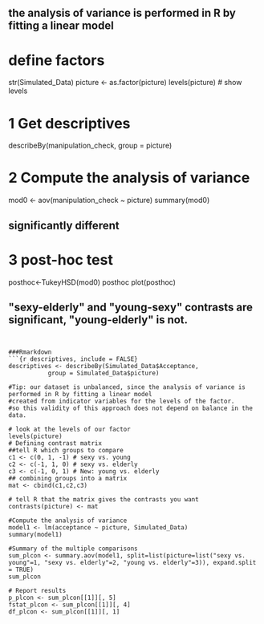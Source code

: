## the analysis of variance is performed in R by fitting a linear model 
# define factors 
str(Simulated_Data)
picture <- as.factor(picture)
levels(picture) # show levels

# 1 Get descriptives
describeBy(manipulation_check, 
           group = picture)

# 2 Compute the analysis of variance
mod0 <- aov(manipulation_check ~ picture)
summary(mod0)

## significantly different

# 3 post-hoc test  
posthoc<-TukeyHSD(mod0)
posthoc
plot(posthoc)
## "sexy-elderly" and "young-sexy" contrasts are significant, "young-elderly" is not.
```


###Rmarkdown
```{r descriptives, include = FALSE}
descriptives <- describeBy(Simulated_Data$Acceptance, 
           group = Simulated_Data$picture)
```

```{r planned contrast, include  = FALSE}
#Tip: our dataset is unbalanced, since the analysis of variance is performed in R by fitting a linear model 
#created from indicator variables for the levels of the factor.  
#so this validity of this approach does not depend on balance in the data. 

# look at the levels of our factor
levels(picture)
# Defining contrast matrix
##tell R which groups to compare
c1 <- c(0, 1, -1) # sexy vs. young
c2 <- c(-1, 1, 0) # sexy vs. elderly
c3 <- c(-1, 0, 1) # New: young vs. elderly
## combining groups into a matrix
mat <- cbind(c1,c2,c3)

# tell R that the matrix gives the contrasts you want
contrasts(picture) <- mat

#Compute the analysis of variance
model1 <- lm(acceptance ~ picture, Simulated_Data)
summary(model1)

#Summary of the multiple comparisons
sum_plcon <- summary.aov(model1, split=list(picture=list("sexy vs. young"=1, "sexy vs. elderly"=2, "young vs. elderly"=3)), expand.split = TRUE)
sum_plcon

# Report results
p_plcon <- sum_plcon[[1]][, 5] 
fstat_plcon <- sum_plcon[[1]][, 4] 
df_plcon <- sum_plcon[[1]][, 1]

``` 
